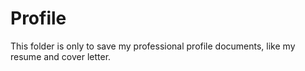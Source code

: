 # Profile
This folder is only to save my professional profile documents, like my resume and cover letter.
